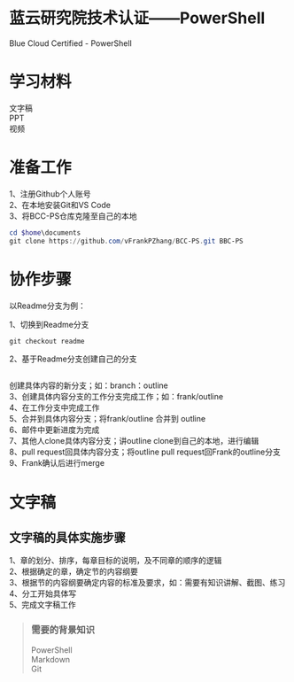 # 蓝云研究院技术认证——PowerShell

Blue Cloud Certified - PowerShell

# 学习材料

  文字稿  
  PPT  
  视频

# 准备工作
  
  1、注册Github个人账号  
  2、在本地安装Git和VS Code  
  3、将BCC-PS仓库克隆至自己的本地  
  ```powershell
  cd $home\documents
  git clone https://github.com/vFrankPZhang/BCC-PS.git BBC-PS
  ```

# 协作步骤

以Readme分支为例：

  1、切换到Readme分支  
  ```powershell
  git checkout readme
  ```  
  2、基于Readme分支创建自己的分支
  ```powershell

  ```
  创建具体内容的新分支；如：branch：outline  
  3、创建具体内容分支的工作分支完成工作；如：frank/outline  
  4、在工作分支中完成工作  
  5、合并到具体内容分支；将frank/outline 合并到 outline  
  6、邮件中更新进度为完成  
  7、其他人clone具体内容分支；讲outline clone到自己的本地，进行编辑  
  8、pull request回具体内容分支；将outline pull request回Frank的outline分支  
  9、Frank确认后进行merge

# 文字稿

## 文字稿的具体实施步骤

  1、章的划分、排序，每章目标的说明，及不同章的顺序的逻辑  
  2、根据确定的章，确定节的内容纲要  
  3、根据节的内容纲要确定内容的标准及要求，如：需要有知识讲解、截图、练习  
  4、分工开始具体写  
  5、完成文字稿工作

> ### 需要的背景知识
>
> PowerShell  
> Markdown  
> Git  
